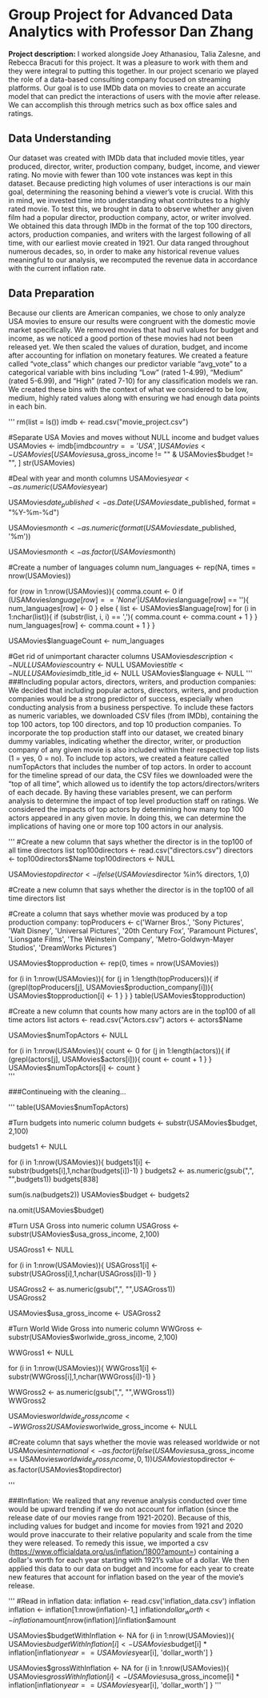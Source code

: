 # Group Project for Advanced Data Analytics with Professor Dan Zhang

**Project description:** I worked alongside Joey Athanasiou, Talia Zalesne, and Rebecca Bracuti for this project. It was a pleasure to work with them and they were integral to putting this together. In our project scenario we played the role of a data-based consulting company focused on streaming platforms. Our goal is to use IMDb data on movies to create an accurate model that can predict the interactions of users with the movie after release. We can accomplish this through metrics such as box office sales and ratings.

## Data Understanding

Our dataset was created with IMDb data that included movie titles, year produced, director, writer, production company, budget, income, and viewer rating. No movie with fewer than 100 vote instances was kept in this dataset. Because predicting high volumes of user interactions is our main goal, determining the reasoning behind a viewer’s vote is crucial. With this in mind, we invested time into understanding what contributes to a highly rated movie. To test this, we brought in data to observe whether any given film had a popular director, production company, actor, or writer involved. We obtained this data through IMDb in the format of the top 100 directors, actors, production companies, and writers with the largest following of all time, with our earliest movie created in 1921. Our data ranged throughout numerous decades, so, in order to make any historical revenue values meaningful to our analysis, we recomputed the revenue data in accordance with the current inflation rate.

## Data Preparation

Because our clients are American companies, we chose to only analyze USA movies to ensure our results were congruent with the domestic movie market specifically. We removed movies that had null values for budget and income, as we noticed a good portion of these movies had not been released yet. We then scaled the values of duration, budget, and income after accounting for inflation on monetary features. We created a feature called “vote_class” which changes our predictor variable “avg_vote” to a categorical variable with bins including “Low” (rated 1-4.99), “Medium” (rated 5-6.99), and “High” (rated 7-10) for any classification models we ran. We created these bins with the context of what we considered to be low, medium, highly rated values along with ensuring we had enough data points in each bin.

'''
rm(list = ls())
imdb <- read.csv("movie_project.csv")

#Separate USA Movies and moves without NULL income and budget values
USAMovies <- imdb[imdb$country == 'USA', ]
USAMovies <- USAMovies[USAMovies$usa_gross_income  != "" & USAMovies$budget != "", ]
str(USAMovies)

#Deal with year and month columns
USAMovies$year <- as.numeric(USAMovies$year)

USAMovies$date_published <- as.Date(USAMovies$date_published, format = "%Y-%m-%d")

USAMovies$month <- as.numeric(format(USAMovies$date_published, '%m'))

USAMovies$month <- as.factor(USAMovies$month)

#Create a number of languages column
num_languages <- rep(NA, times = nrow(USAMovies))

for (row in 1:nrow(USAMovies)){
  comma.count <- 0
  if (USAMovies$language[row] == 'None' | USAMovies$language[row] == ''){
    num_languages[row] <- 0
  }
  else {
    list <- USAMovies$language[row]
    for (i in 1:nchar(list)){
      if (substr(list, i, i) == ','){
        comma.count <- comma.count + 1
      }
    }
    num_languages[row] <- comma.count + 1
  }
}

USAMovies$languageCount <- num_languages


#Get rid of unimportant character columns
USAMovies$description <- NULL
USAMovies$country <- NULL
USAMovies$title <- NULL
USAMovies$imdb_title_id <- NULL
USAMovies$language <- NULL
'''
###Including popular actors, directors, writers, and production companies:
We decided that including popular actors, directors, writers, and production companies would be a strong predictor of success, especially when conducting analysis from a business perspective. To include these factors as numeric variables, we downloaded CSV files (from IMDb), containing the top 100 actors, top 100 directors, and top 10 production companies. To incorporate the top production staff into our dataset, we created binary dummy variables, indicating whether the director, writer, or production company of any given movie is also included within their respective top lists (1 = yes, 0 = no). To include top actors, we created a feature called numTopActors that includes the number of top actors. In order to account for the timeline spread of our data, the CSV files we downloaded were the “top of all time”, which allowed us to identify the top actors/directors/writers of each decade.  By having these variables present, we can perform analysis to determine the impact of top level production staff on ratings. We considered the impacts of top actors by determining how many top 100 actors appeared in any given movie. In doing this, we can determine the implications of having one or more top 100 actors in our analysis.


'''
#Create a new column that says whether the director is in the top100 of all time directors list
top100directors <- read.csv("directors.csv")
directors <- top100directors$Name
top100directors <- NULL

USAMovies$topdirector <- ifelse(USAMovies$director %in% directors, 1,0)



#Create a new column that says whether the director is in the top100 of all time directors list



#Create a column that says whether movie was produced by a top production company:
topProducers <- 	c('Warner Bros.', 'Sony Pictures', 'Walt Disney', 'Universal Pictures', '20th Century Fox', 'Paramount Pictures', 'Lionsgate Films', 'The Weinstein Company', 'Metro-Goldwyn-Mayer Studios', 'DreamWorks Pictures')

USAMovies$topproduction <- rep(0, times = nrow(USAMovies))

for (i in 1:nrow(USAMovies)){
	for (j in 1:length(topProducers)){
		if (grepl(topProducers[j], USAMovies$production_company[i])){
			USAMovies$topproduction[i] <- 1
		}
	}
}
table(USAMovies$topproduction)

#Create a new column that counts how many actors are in the top100 of all time actors list
actors <- read.csv("Actors.csv")
actors <- actors$Name

USAMovies$numTopActors <- NULL

for (i in 1:nrow(USAMovies)){
  count <- 0
  for (j in 1:length(actors)){
   if (grepl(actors[j], USAMovies$actors[i])){
     count <- count + 1
   }
  }
  USAMovies$numTopActors[i] <- count
}  
'''

###Continueing with the cleaning...

'''
table(USAMovies$numTopActors)  

#Turn budgets into numeric column
budgets <- substr(USAMovies$budget, 2,100)

budgets1 <- NULL

for (i in 1:nrow(USAMovies)){
  budgets1[i] <- substr(budgets[i],1,nchar(budgets[i])-1)
}
budgets2 <- as.numeric(gsub(",", "",budgets1))
budgets[838]

sum(is.na(budgets2))
USAMovies$budget <- budgets2

na.omit(USAMovies$budget)



#Turn USA Gross into numeric column
USAGross <- substr(USAMovies$usa_gross_income, 2,100)

USAGross1 <- NULL

for (i in 1:nrow(USAMovies)){
  USAGross1[i] <- substr(USAGross[i],1,nchar(USAGross[i])-1)
}

USAGross2 <- as.numeric(gsub(",", "",USAGross1))  
USAGross2  

USAMovies$usa_gross_income <- USAGross2  


#Turn World Wide Gross into numeric column
WWGross <- substr(USAMovies$worlwide_gross_income, 2,100)

WWGross1 <- NULL

for (i in 1:nrow(USAMovies)){
  WWGross1[i] <- substr(WWGross[i],1,nchar(WWGross[i])-1)
}

WWGross2 <- as.numeric(gsub(",", "",WWGross1))  
WWGross2  

USAMovies$worldwide_gross_income <- WWGross2  
USAMovies$worlwide_gross_income <- NULL



#Create column that says whether the movie was released worldwide or not
USAMovies$international <- as.factor(ifelse(USAMovies$usa_gross_income == USAMovies$worldwide_gross_income,0,1))
USAMovies$topdirector <- as.factor(USAMovies$topdirector)

'''

###Inflation:
We realized that any revenue analysis conducted over time would be upward trending if we do not account for inflation (since the release date of our movies range from 1921-2020). Because of this, including values for budget and income for movies from 1921 and 2020 would prove inaccurate to their relative popularity and scale from the time they were released. To remedy this issue, we imported a csv (https://www.officialdata.org/us/inflation/1800?amount=) containing a dollar's worth for each year starting with 1921’s value of a dollar. We then applied this data to our data on budget and income for each year to create new features that account for inflation based on the year of the movie’s release.

'''
#Read in inflation data:
inflation <- read.csv('inflation_data.csv')
inflation
inflation <- inflation[1:nrow(inflation)-1,]
inflation$dollar_worth <- inflation$amount[nrow(inflation)]/inflation$amount

USAMovies$budgetWithInflation <- NA
for (i in 1:nrow(USAMovies)){
	USAMovies$budgetWithInflation[i] <- USAMovies$budget[i] * inflation[inflation$year == USAMovies$year[i], 'dollar_worth']
}

USAMovies$grossWithInflation <- NA
for (i in 1:nrow(USAMovies)){
	USAMovies$grossWithInflation[i] <- USAMovies$usa_gross_income[i] * inflation[inflation$year == USAMovies$year[i], 'dollar_worth']
}
'''
